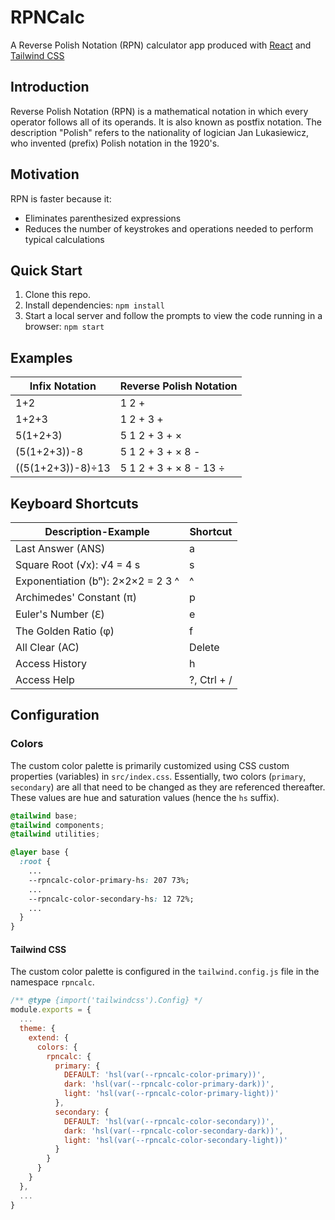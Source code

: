 # RPNCalc

A Reverse Polish Notation (RPN) calculator app produced with [React](https://react.dev/) and [Tailwind CSS](https://tailwindcss.com/)

## Introduction

Reverse Polish Notation (RPN) is a mathematical notation in which every operator follows all of its operands. It is also known as postfix notation. The description "Polish" refers to the nationality of logician Jan Lukasiewicz, who invented (prefix) Polish notation in the 1920's.

## Motivation

RPN is faster because it:

- Eliminates parenthesized expressions
- Reduces the number of keystrokes and operations needed to perform typical calculations

## Quick Start

1. Clone this repo.
2. Install dependencies: `npm install`
3. Start a local server and follow the prompts to view the code running in a browser: `npm start`

## Examples

| Infix Notation          | Reverse Polish Notation |
| ----------------------- | ----------------------- |
| 1+2                     | 1 2 +                   |
| 1+2+3                   | 1 2 + 3 +               |
| 5(1+2+3)                | 5 1 2 + 3 + ×           |
| (5(1+2+3))-8            | 5 1 2 + 3 + × 8 -       |
| ((5(1+2+3))-8)÷13       | 5 1 2 + 3 + × 8 - 13 ÷  |

## Keyboard Shortcuts

| Description-Example                | Shortcut    |
| ---------------------------------- | ----------- |
| Last Answer (ANS)                  | a           |
| Square Root (√x): √4 = 4 s         | s           |
| Exponentiation (bⁿ): 2×2×2 = 2 3 ^ | ^           |
| Archimedes' Constant (π)           | p           |
| Euler's Number (ℇ)                 | e           |
| The Golden Ratio (φ)               | f           |
| All Clear (AC)                     | Delete      |
| Access History                     | h           |
| Access Help                        | ?, Ctrl + / |

## Configuration

### Colors

The custom color palette is primarily customized using CSS custom properties (variables) in `src/index.css`. Essentially, two colors (`primary`, `secondary`) are all that need to be changed as they are referenced thereafter. These values are hue and saturation values (hence the `hs` suffix).

``` index.css
@tailwind base;
@tailwind components;
@tailwind utilities;

@layer base {
  :root {
    ...
    --rpncalc-color-primary-hs: 207 73%;
    ...
    --rpncalc-color-secondary-hs: 12 72%;
    ...
  }
}
```

#### Tailwind CSS

The custom color palette is configured in the `tailwind.config.js` file in the namespace `rpncalc`.

``` tailwind.config.js
/** @type {import('tailwindcss').Config} */
module.exports = {
  ...
  theme: {
    extend: {
      colors: {
        rpncalc: {
          primary: {
            DEFAULT: 'hsl(var(--rpncalc-color-primary))',
            dark: 'hsl(var(--rpncalc-color-primary-dark))',
            light: 'hsl(var(--rpncalc-color-primary-light))'
          },
          secondary: {
            DEFAULT: 'hsl(var(--rpncalc-color-secondary))',
            dark: 'hsl(var(--rpncalc-color-secondary-dark))',
            light: 'hsl(var(--rpncalc-color-secondary-light))'
          }
        }
      }
    }
  },
  ...
}
```